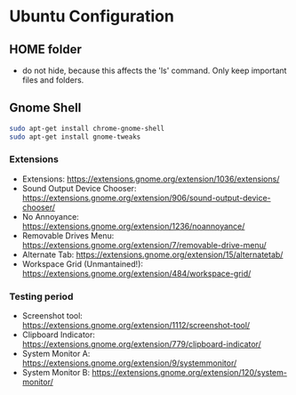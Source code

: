 # Ubuntu Configuration

## HOME folder

- do not hide, because this affects the 'ls' command. Only keep important files and folders.


## Gnome Shell

```bash
sudo apt-get install chrome-gnome-shell
sudo apt-get install gnome-tweaks
```

### Extensions

- Extensions: https://extensions.gnome.org/extension/1036/extensions/
- Sound Output Device Chooser: https://extensions.gnome.org/extension/906/sound-output-device-chooser/
- No Annoyance: https://extensions.gnome.org/extension/1236/noannoyance/
- Removable Drives Menu: https://extensions.gnome.org/extension/7/removable-drive-menu/
- Alternate Tab: https://extensions.gnome.org/extension/15/alternatetab/
- Workspace Grid (Unmantained!): https://extensions.gnome.org/extension/484/workspace-grid/

### Testing period

- Screenshot tool: https://extensions.gnome.org/extension/1112/screenshot-tool/
- Clipboard Indicator: https://extensions.gnome.org/extension/779/clipboard-indicator/
- System Monitor A: https://extensions.gnome.org/extension/9/systemmonitor/
- System Monitor B: https://extensions.gnome.org/extension/120/system-monitor/
